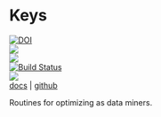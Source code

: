 # Keys


<a href="https://doi.org/10.5281/zenodo.4491207"><img src="https://zenodo.org/badge/DOI/10.5281/zenodo.4491207.svg" alt="DOI"></a>  
![](https://img.shields.io/badge/language-lua,bash-blue)     
![](https://img.shields.io/badge/purpose-ai%20,%20se-blueviolet)     
[![Build Status](https://travis-ci.org/timm/keys.svg?branch=main)](https://travis-ci.org/timm/keys)  
[![](https://img.shields.io/badge/license-mit-lightgrey)](http://github.com/timm/keys/blob/main/LICENSE.md)     
[docs](http://menzies.us/keys/index.html) | [github](http://github.com/timm/keys/blob/main/README.md) 

Routines for optimizing as data miners.
